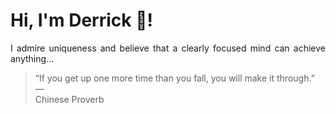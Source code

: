 # Hi, I'm Derrick 👋!
<p align="justify">I admire uniqueness and believe that a clearly focused mind can achieve anything...</p> 
<!-- #quote-start -->
<blockquote>&ldquo;If you get up one more time than you fall, you will make it through.&rdquo; &mdash; <footer>Chinese Proverb</footer></blockquote>
<!-- #quote-end -->
